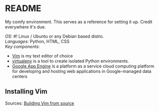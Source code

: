 # README

My comfy environment. This serves as a reference for setting it up. Credit everywhere it's due.

_OS:_ &#35;! Linux / Ubuntu or any Debian based distro.  
_Languages:_ Python, HTML, CSS  
_Key components:_ 
 - [Vim](www.vim.org/) is my text editor of choice
 - [virtualenv](http://www.virtualenv.org/en/latest/virtualenv.html) is a tool to create isolated Python environments.
 - [Google App Engine](https://developers.google.com/appengine) is a platform as a service cloud computing platform for developing and hosting web applications in Google-managed data centers
  
## Installing Vim

Sources:
[Building Vim from source](https://github.com/Valloric/YouCompleteMe/wiki/Building-Vim-from-source)









